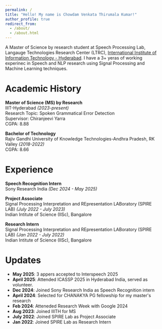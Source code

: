 ```yaml
---
permalink: /
title: "Hello! My name is Chowdam Venkata Thirumala Kumar!"
author_profile: true
redirect_from: 
  - /about/
  - /about.html
---
```


 A Master of Science by research student at Speech Processing Lab, Langauge Technologies Research Center (LTRC), [International Institute of Information Technology - Hyderabad](https://www.iiit.ac.in/). I have a 3+ yeras of working experinec in Speech and NLP research using Signal Processing and Machine Learning techniques.


# Academic History

**Master of Science (MS) by Research**
<br/>
IIIT-Hyderabad *(2023-present)*
<br/>
Research Topic: Spoken Grammatical Error Detection
<br/>
Supervisor: Chiranjeevi Yarra
<br/>
CGPA: 8.88

**Bachelor of Technology**
<br/>
Rajiv Gandhi University of Knowledge Technologies-Andhra Pradesh, RK Valley *(2018-2022)*
<br/>
CGPA: 8.66



# Experience
 
**Speech Recognition Intern**
<br/>
Sony Research India *(Dec 2024 - May 2025)*

**Project Associate**
<br/>
Signal Processing Interpretation and REpresentation LABoratory (SPIRE LAB) *(July 2022 - July 2023)*
<br/>
Indian Intitute of Science (IISc), Bangalore

**Research Intern**<br/>
Signal Processing Interpretation and REpresentation LABoratory (SPIRE LAB) *(Jan 2022 - July 2022)*
<br/>
Indian Intitute of Science (IISc), Bangalore



# Updates

- **May 2025**: 3 appers accepted to Interspeech 2025
- **April 2025**: Attended ICASSP 2025 in Hyderabad India, served as volunteer.
- **Dec 2024**: Joined Sony Research India as Speech Recognition intern
- **April 2024**: Selected for CHANAKYA PG fellowship for my master's research
- **Feb 2024**: Atteneded Research Week with Google 2024
- **Aug 2023**: Joined IIITH for MS
- **July 2022**: Joined SPIRE Lab as Project Associate
- **Jan 2022**: Joined SPIRE Lab as Research Intern






